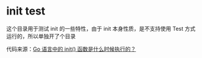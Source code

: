 # init test

这个目录用于测试 init 的一些特性，由于 init 本身性质，是不支持使用 Test 方式运行的，所以单独开了个目录

代码来源：[Go 语言中的 init() 函数是什么时候执行的？](https://mp.weixin.qq.com/s/YrmwXj2WV64Z6UrjLzDxmg)
